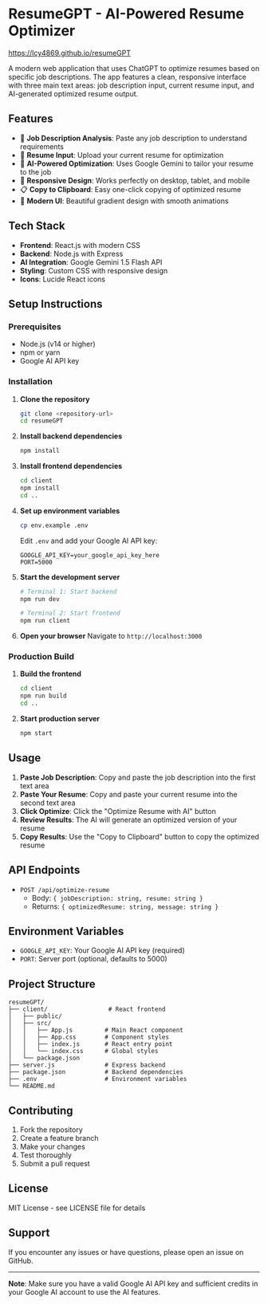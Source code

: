 # ResumeGPT - AI-Powered Resume Optimizer

https://lcy4869.github.io/resumeGPT

A modern web application that uses ChatGPT to optimize resumes based on specific job descriptions. The app features a clean, responsive interface with three main text areas: job description input, current resume input, and AI-generated optimized resume output.

## Features

- 🎯 **Job Description Analysis**: Paste any job description to understand requirements
- 📝 **Resume Input**: Upload your current resume for optimization
- 🤖 **AI-Powered Optimization**: Uses Google Gemini to tailor your resume to the job
- 📱 **Responsive Design**: Works perfectly on desktop, tablet, and mobile
- 📋 **Copy to Clipboard**: Easy one-click copying of optimized resume
- 🎨 **Modern UI**: Beautiful gradient design with smooth animations

## Tech Stack

- **Frontend**: React.js with modern CSS
- **Backend**: Node.js with Express
- **AI Integration**: Google Gemini 1.5 Flash API
- **Styling**: Custom CSS with responsive design
- **Icons**: Lucide React icons

## Setup Instructions

### Prerequisites

- Node.js (v14 or higher)
- npm or yarn
- Google AI API key

### Installation

1. **Clone the repository**
   ```bash
   git clone <repository-url>
   cd resumeGPT
   ```

2. **Install backend dependencies**
   ```bash
   npm install
   ```

3. **Install frontend dependencies**
   ```bash
   cd client
   npm install
   cd ..
   ```

4. **Set up environment variables**
   ```bash
   cp env.example .env
   ```
   
   Edit `.env` and add your Google AI API key:
   ```
   GOOGLE_API_KEY=your_google_api_key_here
   PORT=5000
   ```

5. **Start the development server**
   ```bash
   # Terminal 1: Start backend
   npm run dev
   
   # Terminal 2: Start frontend
   npm run client
   ```

6. **Open your browser**
   Navigate to `http://localhost:3000`

### Production Build

1. **Build the frontend**
   ```bash
   cd client
   npm run build
   cd ..
   ```

2. **Start production server**
   ```bash
   npm start
   ```

## Usage

1. **Paste Job Description**: Copy and paste the job description into the first text area
2. **Paste Your Resume**: Copy and paste your current resume into the second text area
3. **Click Optimize**: Click the "Optimize Resume with AI" button
4. **Review Results**: The AI will generate an optimized version of your resume
5. **Copy Results**: Use the "Copy to Clipboard" button to copy the optimized resume

## API Endpoints

- `POST /api/optimize-resume`
  - Body: `{ jobDescription: string, resume: string }`
  - Returns: `{ optimizedResume: string, message: string }`

## Environment Variables

- `GOOGLE_API_KEY`: Your Google AI API key (required)
- `PORT`: Server port (optional, defaults to 5000)

## Project Structure

```
resumeGPT/
├── client/                 # React frontend
│   ├── public/
│   ├── src/
│   │   ├── App.js         # Main React component
│   │   ├── App.css        # Component styles
│   │   ├── index.js       # React entry point
│   │   └── index.css      # Global styles
│   └── package.json
├── server.js              # Express backend
├── package.json           # Backend dependencies
├── .env                   # Environment variables
└── README.md
```

## Contributing

1. Fork the repository
2. Create a feature branch
3. Make your changes
4. Test thoroughly
5. Submit a pull request

## License

MIT License - see LICENSE file for details

## Support

If you encounter any issues or have questions, please open an issue on GitHub.

---

**Note**: Make sure you have a valid Google AI API key and sufficient credits in your Google AI account to use the AI features. 